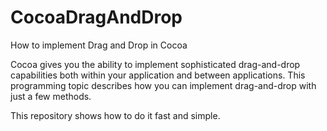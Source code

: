# CocoaDragAndDrop
How to implement Drag and Drop in Cocoa

Cocoa gives you the ability to implement sophisticated drag-and-drop capabilities both within your application and between applications. This programming topic describes how you can implement drag-and-drop with just a few methods.

This repository shows how to do it fast and simple.
